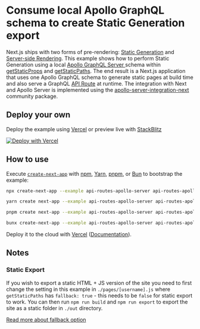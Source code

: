 # Consume local Apollo GraphQL schema to create Static Generation export

Next.js ships with two forms of pre-rendering: [Static Generation](https://nextjs.org/docs/basic-features/pages#static-generation-recommended) and [Server-side Rendering](https://nextjs.org/docs/basic-features/pages#server-side-rendering). This example shows how to perform Static Generation using a local [Apollo GraphQL Server ](https://www.apollographql.com/docs/apollo-server/) schema within [getStaticProps](https://nextjs.org/docs/basic-features/data-fetching/get-static-props) and [getStaticPaths](https://nextjs.org/docs/pages/building-your-application/data-fetching/get-static-paths). The end result is a Next.js application that uses one Apollo GraphQL schema to generate static pages at build time and also serve a GraphQL [API Route](https://nextjs.org/docs/api-routes/introduction) at runtime. The integration with Next and Apollo Server is implemented using the [apollo-server-integration-next](https://github.com/apollo-server-integrations/apollo-server-integration-next) community package.

## Deploy your own

Deploy the example using [Vercel](https://vercel.com?utm_source=github&utm_medium=readme&utm_campaign=next-example) or preview live with [StackBlitz](https://stackblitz.com/github/vercel/next.js/tree/canary/examples/api-routes-apollo-server)

[![Deploy with Vercel](https://vercel.com/button)](https://vercel.com/new/clone?repository-url=https://github.com/vercel/next.js/tree/canary/examples/api-routes-apollo-server&project-name=api-routes-apollo-server&repository-name=api-routes-apollo-server)

## How to use

Execute [`create-next-app`](https://github.com/vercel/next.js/tree/canary/packages/create-next-app) with [npm](https://docs.npmjs.com/cli/init), [Yarn](https://yarnpkg.com/lang/en/docs/cli/create/), [pnpm](https://pnpm.io), or [Bun](https://bun.sh/docs/cli/bunx) to bootstrap the example:

```bash
npx create-next-app --example api-routes-apollo-server api-routes-apollo-server-app
```

```bash
yarn create next-app --example api-routes-apollo-server api-routes-apollo-server-app
```

```bash
pnpm create next-app --example api-routes-apollo-server api-routes-apollo-server-app
```

```bash
bunx create-next-app --example api-routes-apollo-server api-routes-apollo-server-app
```

Deploy it to the cloud with [Vercel](https://vercel.com/new?utm_source=github&utm_medium=readme&utm_campaign=next-example) ([Documentation](https://nextjs.org/docs/deployment)).

## Notes

### Static Export

If you wish to export a static HTML + JS version of the site you need to first change the setting in this example in `./pages/[username].js` where `getStaticPaths` has `fallback: true` - this needs to be `false` for static export to work. You can then run `npm run build` and `npm run export` to export the site as a static folder in `./out` directory.

[Read more about fallback option](https://nextjs.org/docs/basic-features/data-fetching#the-fallback-key-required)
